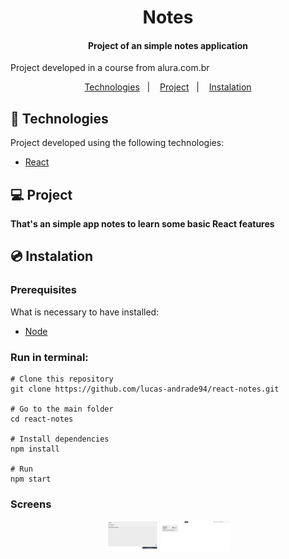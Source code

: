 <h1 align="center">
    Notes
</h1>

<h4 align="center">
  	Project of an simple notes application
</h4>

<p>Project developed in a course from alura.com.br</p>

<p align="center">
	<a href="#-technologies">Technologies</a>&nbsp;&nbsp;&nbsp;|&nbsp;&nbsp;&nbsp;
	<a href="#-project">Project</a>&nbsp;&nbsp;&nbsp;|&nbsp;&nbsp;&nbsp;
	<a href="#-instalation">Instalation</a>
</p>


## 🤖 Technologies
Project developed using the following technologies:

- [React](https://reactjs.org/)


## 💻 Project
**That's an simple app notes to learn some basic React features**


## 💿 Instalation
### Prerequisites
What is necessary to have installed:
- [Node](https://nodejs.org/en/download/)


### Run in terminal:
```
# Clone this repository
git clone https://github.com/lucas-andrade94/react-notes.git

# Go to the main folder
cd react-notes

# Install dependencies
npm install

# Run
npm start
```


### Screens
<div align="center">
    <img alt="Home Screen" title="Home Screen" src=".github/screen-1.png?raw=true" width="200px" />
</div>
